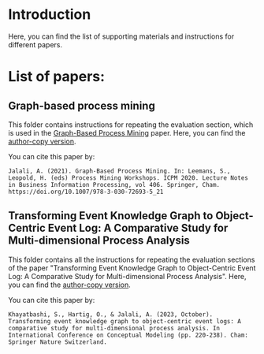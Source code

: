 # Introduction
Here, you can find the list of supporting materials and instructions for different papers.

# List of papers:

## Graph-based process mining
This folder contains instructions for repeating the evaluation section, which is used in the [Graph-Based Process Mining](https://link.springer.com/chapter/10.1007/978-3-030-72693-5_21) paper. Here, you can find the [author-copy version](https://www.researchgate.net/publication/350507512_Graph-Based_Process_Mining).

You can cite this paper by:
```
Jalali, A. (2021). Graph-Based Process Mining. In: Leemans, S., Leopold, H. (eds) Process Mining Workshops. ICPM 2020. Lecture Notes in Business Information Processing, vol 406. Springer, Cham. https://doi.org/10.1007/978-3-030-72693-5_21
```

## Transforming Event Knowledge Graph to Object-Centric Event Log: A Comparative Study for Multi-dimensional Process Analysis
This folder contains all the instructions for repeating the evaluation sections of the paper "Transforming Event Knowledge Graph to Object-Centric Event Log: A Comparative Study for Multi-dimensional Process Analysis". 
Here, you can find the [author-copy version](https://www.researchgate.net/publication/375067626_Transforming_Event_Knowledge_Graph_to_Object-Centric_Event_Logs_A_Comparative_Study_for_Multi-dimensional_Process_Analysis).

You can cite this paper by:
```
Khayatbashi, S., Hartig, O., & Jalali, A. (2023, October). Transforming event knowledge graph to object-centric event logs: A comparative study for multi-dimensional process analysis. In International Conference on Conceptual Modeling (pp. 220-238). Cham: Springer Nature Switzerland.
```
